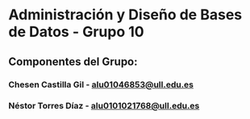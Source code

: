 # Administración y Diseño de Bases de Datos - Grupo 10
 ## Componentes del Grupo:
 ### Chesen Castilla Gil - alu01046853@ull.edu.es
 ### Néstor Torres Díaz - alu0101021768@ull.edu.es

